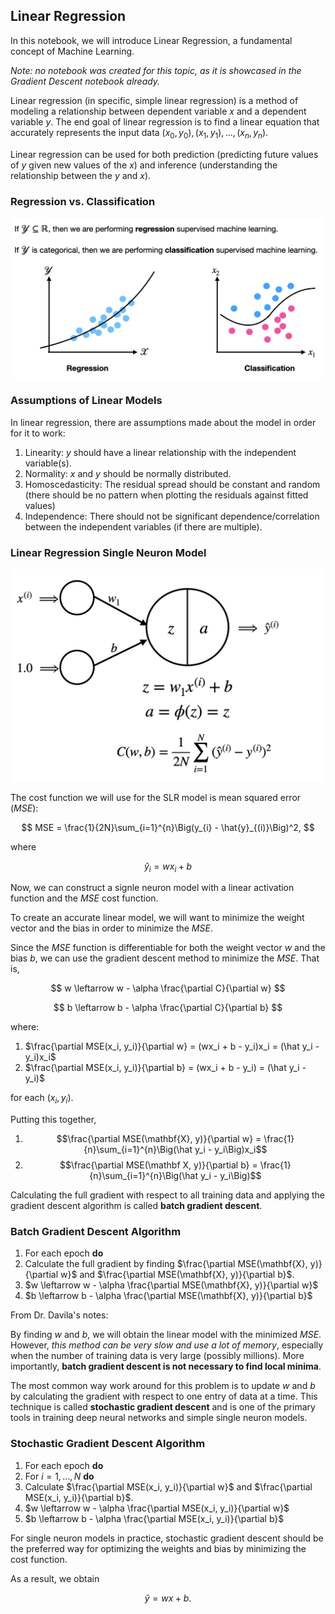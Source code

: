 ## Linear Regression

In this notebook, we will introduce Linear Regression, a fundamental concept of Machine Learning.

*Note: no notebook was created for this topic, as it is showcased in the Gradient Descent notebook already.*

Linear regression (in specific, simple linear regression) is a method of modeling a relationship between dependent variable $x$ and a dependent variable $y$. The end goal of linear regression is to find a linear equation that accurately represents the input data $(x_0, y_0), (x_1, y_1),..., (x_n, y_n)$.

Linear regression can be used for both prediction (predicting future values of $y$ given new values of the $x$) and inference (understanding the relationship between the $y$ and $x$).

### Regression vs. Classification

![alt text](Regression_VS_Classification.png)

### Assumptions of Linear Models

In linear regression, there are assumptions made about the model in order for it to work:

1. Linearity: $y$ should have a linear relationship with the independent variable(s). 
2. Normality: $x$ and $y$ should be normally distributed.
3. Homoscedasticity: The residual spread should be constant and random (there should be no pattern when plotting the residuals against fitted values)
4. Independence: There should not be significant dependence/correlation between the independent variables (if there are multiple).

### Linear Regression Single Neuron Model

![alt text](regression_neuron.png)

The cost function we will use for the SLR model is mean squared error ($MSE$):

$$
MSE = \frac{1}{2N}\sum_{i=1}^{n}\Big(y_{i} - \hat{y}_{(i)}\Big)^2, 
$$

where 

$$
\hat y_i = wx_i + b 
$$

Now, we can construct a signle neuron model with a linear activation function and the $MSE$ cost function.

To create an accurate linear model, we will want to minimize the weight vector and the bias in order to minimize the $MSE$.

Since the $MSE$ function is differentiable for both the weight vector $w$ and the bias $b$, we can use the gradient descent method to minimize the $MSE$. That is,

$$
w \leftarrow w - \alpha \frac{\partial C}{\partial w}
$$

$$
b \leftarrow b - \alpha \frac{\partial C}{\partial b}
$$

where:

1. $\frac{\partial MSE(x_i, y_i)}{\partial w} = (wx_i + b - y_i)x_i = (\hat y_i - y_i)x_i$
2. $\frac{\partial MSE(x_i, y_i)}{\partial b} = (wx_i + b - y_i) = (\hat y_i - y_i)$

for each $(x_i, y_i)$. 

Putting this together,

1. $$\frac{\partial MSE(\mathbf{X}, y)}{\partial w} = \frac{1}{n}\sum_{i=1}^{n}\Big(\hat y_i - y_i\Big)x_i$$
2. $$\frac{\partial MSE(\mathbf X, y)}{\partial b} = \frac{1}{n}\sum_{i=1}^{n}\Big(\hat y_i - y_i\Big)$$

Calculating the full gradient with respect to all training data and applying the gradient descent algorithm is called **batch gradient descent**.

### Batch Gradient Descent Algorithm
1. For each epoch **do**
2. Calculate the full gradient by finding $\frac{\partial MSE(\mathbf{X}, y)}{\partial w}$ and $\frac{\partial MSE(\mathbf{X}, y)}{\partial b}$.
3. $w \leftarrow w - \alpha \frac{\partial MSE(\mathbf{X}, y)}{\partial w}$
4. $b \leftarrow b - \alpha \frac{\partial MSE(\mathbf{X}, y)}{\partial b}$

From Dr. Davila's notes:

By finding $w$ and $b$, we will obtain the linear model with the minimized $MSE$.  However, *this method can be very slow and use a lot of memory*, especially when the number of training data is very large (possibly millions). More importantly, **batch gradient descent is not necessary to find local minima**. 

The most common way work around for this problem is to update $w$ and $b$ by calculating the gradient with respect to one entry of data at a time. This technique is called **stochastic gradient descent** and is one of the primary tools in training deep neural networks and simple single neuron models. 

### Stochastic Gradient Descent Algorithm
1. For each epoch **do**
2. For $i = 1, \dots, N$ **do**
3. Calculate $\frac{\partial MSE(x_i, y_i)}{\partial w}$ and $\frac{\partial MSE(x_i, y_i)}{\partial b}$.
4. $w \leftarrow w - \alpha \frac{\partial MSE(x_i, y_i)}{\partial w}$
5. $b \leftarrow b - \alpha \frac{\partial MSE(x_i, y_i)}{\partial b}$

For single neuron models in practice, stochastic gradient descent should be the preferred way for optimizing the weights and bias by minimizing the cost function.

As a result, we obtain

$$
\hat y = wx + b.
$$